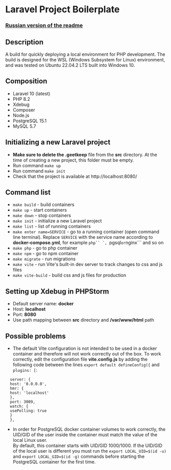 # Laravel Project Boilerplate

### [Russian version of the readme](./README-ru.md)

## Description
A build for quickly deploying a local environment for PHP development.
The build  is designed for the WSL (Windows Subsystem for Linux) environment, and
was tested on Ubuntu 22.04.2 LTS built into Windows 10.

## Composition
* Laravel 10 (latest)
* PHP 8.2
* Xdebug
* Composer
* Node.js
* PostgreSQL 15.1
* MySQL 5.7

## Initializing a new Laravel project
* **Make sure to delete the .geetkeep** file from the **src** directory.
  At the time of creating a new project, this folder must be empty.
* Run command ```make up```
* Run command ```make init```
* Check that the project is available at http://localhost:8080/

## Command list

* ```make build``` - build containers
* ```make up``` - start containers
* ```make down``` - stop containers
* ```make init``` - initialize a new Laravel project
* ```make list``` - list of running containers
* ```make enter name=SERVICE``` - go to a running container (open command line 
terminal). Replace ```SERVICE``` with the service name according to
**docker-compose.yml**, for example ```php`` `, ```pgsql``` or ```nginx``` 
and so on
* ```make php``` - go to php container
* ```make npm``` - go to npm container
* ```make migrate``` - run migrations
* ```make vite``` - run Vite's built-in dev server to track changes to css and js files
* ```make vite-build``` - build css and js files for production

## Setting up Xdebug in PHPStorm
* Default server name: **docker**
* Host: **localhost**
* Port: **8080**
* Use path mapping between **src** directory and **/var/www/html** path

## Possible problems

* The default Vite configuration is not intended to be used in a docker container 
and therefore will not work correctly out of the box. To work correctly, edit 
the configuration file **vite.config.js** by adding the following code between 
the lines ```export default defineConfig({``` and ```plugins: [```:
```
  server: {
  host: '0.0.0.0',
  hmr: {
  host: 'localhost'
  },
  port: 3009,
  watch: {
  usePolling: true
  }
  },
```

* In order for PostgreSQL docker container volumes to work correctly, the UID/GID
  of the user inside the container must match the value of the local Linux user.  
  By default, this container starts with UID/GID 1000/1000. If the UID/GID of the
  local user is different you must run the ```export LOCAL_UID=$(id -u)```
  and ```export LOCAL_GID=$(id -g)``` commands before starting the PostgreSQL
  container for the first time.


